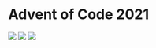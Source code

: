 # Advent of Code 2021

![](https://img.shields.io/badge/day%20📅-19-blue)
![](https://img.shields.io/badge/stars%20⭐-34-yellow)
![](https://img.shields.io/badge/days%20completed-17-red)
